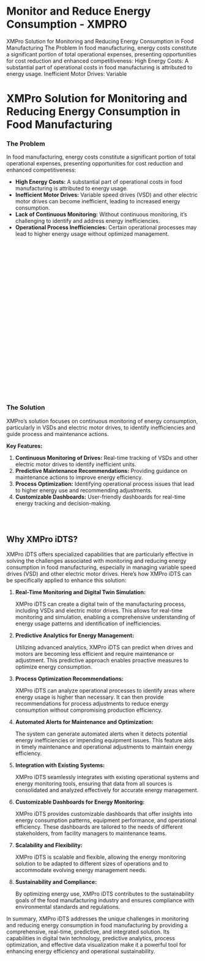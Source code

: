 # Monitor and Reduce Energy Consumption - XMPRO


<div class="portfolio-top">

<div class="row page-wrapper">

<div class="large-12 col mb-0 pb-0">

<div class="portfolio-summary entry-summary">

<div class="row">

<div class="col col-fit pb-0">
XMPro Solution for Monitoring and Reducing Energy Consumption in Food Manufacturing The Problem In food manufacturing, energy costs constitute a significant portion of total operational expenses, presenting opportunities for cost reduction and enhanced competitiveness: High Energy Costs: A substantial part of operational costs in food manufacturing is attributed to energy usage. Inefficient Motor Drives: Variable
</div>
</div>
</div>
</div>
</div>

<div id="portfolio-content" role="main">

<div class="portfolio-inner">

<div class="row" id="row-365399556">

<div class="col small-12 large-12" id="col-1242425253">

<div class="col-inner">

<div class="row" id="row-94887265">

<div class="col small-12 large-12" id="col-861086274">

<div class="col-inner">
<h1>XMPro Solution for Monitoring and Reducing Energy Consumption in Food Manufacturing</h1>
</div>
</div>
</div>

<div class="row" id="row-2062393291">

<div class="col medium-6 small-12 large-6" id="col-98652292">

<div class="col-inner">
<h3>The Problem</h3>
<p>In food manufacturing, energy costs constitute a significant portion of total operational expenses, presenting opportunities for cost reduction and enhanced competitiveness:</p>
<ul>
<li><strong>High Energy Costs:</strong> A substantial part of operational costs in food manufacturing is attributed to energy usage.</li>
<li><strong>Inefficient Motor Drives:</strong> Variable speed drives (VSD) and other electric motor drives can become inefficient, leading to increased energy consumption.</li>
<li><strong>Lack of Continuous Monitoring:</strong> Without continuous monitoring, it’s challenging to identify and address energy inefficiencies.</li>
<li><strong>Operational Process Inefficiencies:</strong> Certain operational processes may lead to higher energy usage without optimized management.</li>
</ul>
</div>
</div>

<div class="col medium-6 small-12 large-6" id="col-1405208757">

<div class="col-inner">

<div class="banner has-hover" id="banner-793757948">

<div class="banner-inner fill">

<div class="banner-bg fill">

<div class="bg fill bg-fill"></div>
</div>

<div class="banner-layers container">

<div class="fill banner-link"></div>

<div class="text-box banner-layer x50 md-x50 lg-x50 y50 md-y50 lg-y50 res-text" id="text-box-1909388761">

<div class="text-box-content text dark">

<div class="text-inner text-center">
</div>
</div>
<style>
#text-box-1909388761 {
  width: 60%;
}
#text-box-1909388761 .text-box-content {
  font-size: 100%;
}
</style>
</div>
</div>
</div>
<style>
#banner-793757948 {
  padding-top: 398px;
}
#banner-793757948 .bg.bg-loaded {
  background-image: url(https://xmpro.com/wp-content/uploads/2020/04/17.jpg);
}
</style>
</div>
</div>
</div>
</div>

<div class="row" id="row-919758490">

<div class="col small-12 large-12" id="col-1242246741">

<div class="col-inner">
<h3>The Solution</h3>
<p>XMPro’s solution focuses on continuous monitoring of energy consumption, particularly in VSDs and electric motor drives, to identify inefficiencies and guide process and maintenance actions.</p>
<p><strong>Key Features:</strong></p>
<ol>
<li><strong>Continuous Monitoring of Drives:</strong> Real-time tracking of VSDs and other electric motor drives to identify inefficient units.</li>
<li><strong>Predictive Maintenance Recommendations:</strong> Providing guidance on maintenance actions to improve energy efficiency.</li>
<li><strong>Process Optimization:</strong> Identifying operational process issues that lead to higher energy use and recommending adjustments.</li>
<li><strong>Customizable Dashboards:</strong> User-friendly dashboards for real-time energy tracking and decision-making.</li>
</ol>

<div class="gap-element clearfix" id="gap-860073593" style="display:block; height:auto;">
<style>
#gap-860073593 {
  padding-top: 30px;
}
</style>
</div>
<h2>Why XMPro iDTS?</h2>
<p>XMPro iDTS offers specialized capabilities that are particularly effective in solving the challenges associated with monitoring and reducing energy consumption in food manufacturing, especially in managing variable speed drives (VSD) and other electric motor drives. Here’s how XMPro iDTS can be specifically applied to enhance this solution:</p>
<ol>
<li>
<p><strong>Real-Time Monitoring and Digital Twin Simulation:</strong></p>
<p>XMPro iDTS can create a digital twin of the manufacturing process, including VSDs and electric motor drives. This allows for real-time monitoring and simulation, enabling a comprehensive understanding of energy usage patterns and identification of inefficiencies.</p></li>
<li>
<p><strong>Predictive Analytics for Energy Management:</strong></p>
<p>Utilizing advanced analytics, XMPro iDTS can predict when drives and motors are becoming less efficient and require maintenance or adjustment. This predictive approach enables proactive measures to optimize energy consumption.</p></li>
<li>
<p><strong>Process Optimization Recommendations:</strong></p>
<p>XMPro iDTS can analyze operational processes to identify areas where energy usage is higher than necessary. It can then provide recommendations for process adjustments to reduce energy consumption without compromising production efficiency.</p></li>
<li>
<p><strong>Automated Alerts for Maintenance and Optimization:</strong></p>
<p>The system can generate automated alerts when it detects potential energy inefficiencies or impending equipment issues. This feature aids in timely maintenance and operational adjustments to maintain energy efficiency.</p></li>
<li>
<p><strong>Integration with Existing Systems:</strong></p>
<p>XMPro iDTS seamlessly integrates with existing operational systems and energy monitoring tools, ensuring that data from all sources is consolidated and analyzed effectively for accurate energy management.</p></li>
<li>
<p><strong>Customizable Dashboards for Energy Monitoring:</strong></p>
<p>XMPro iDTS provides customizable dashboards that offer insights into energy consumption patterns, equipment performance, and operational efficiency. These dashboards are tailored to the needs of different stakeholders, from facility managers to maintenance teams.</p></li>
<li>
<p><strong>Scalability and Flexibility:</strong></p>
<p>XMPro iDTS is scalable and flexible, allowing the energy monitoring solution to be adapted to different sizes of operations and to accommodate evolving energy management needs.</p></li>
<li>
<p><strong>Sustainability and Compliance:</strong></p>
<p>By optimizing energy use, XMPro iDTS contributes to the sustainability goals of the food manufacturing industry and ensures compliance with environmental standards and regulations.</p></li>
</ol>
<p>In summary, XMPro iDTS addresses the unique challenges in monitoring and reducing energy consumption in food manufacturing by providing a comprehensive, real-time, predictive, and integrated solution. Its capabilities in digital twin technology, predictive analytics, process optimization, and effective data visualization make it a powerful tool for enhancing energy efficiency and operational sustainability.</p>
</div>
</div>
</div>
</div>
</div>
</div>
</div>
</div>
</div>